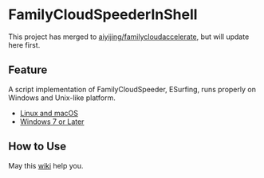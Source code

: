 # FamilyCloudSpeederInShell

This project has merged to [aiyijing/familycloudaccelerate](https://github.com/aiyijing/familycloudaccelerate), but will update here first.

## Feature

A script implementation of FamilyCloudSpeeder, ESurfing, runs properly on Windows and Unix-like platform.

- [Linux and macOS](https://github.com/vcheckzen/FamilyCloudSpeederInShell/tree/master/shell)
- [Windows 7 or Later](https://github.com/vcheckzen/FamilyCloudSpeederInShell/tree/master/powershell)

## How to Use

May this [wiki](https://github.com/vcheckzen/FamilyCloudSpeederInShell/wiki) help you.
